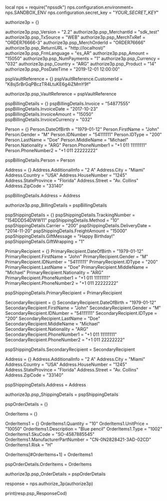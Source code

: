 local nps = require("npssdk")
nps.configuration.environment= nps.SANDBOX_ENV
nps.configuration.secret_key = "_YOUR_SECRET_KEY_"


authorize3p = {}

authorize3p.psp_Version = "2.2"
authorize3p.psp_MerchantId = "sdk_test"
authorize3p.psp_TxSource = "WEB"
authorize3p.psp_MerchTxRef = "ORDER76666-3"
authorize3p.psp_MerchOrderId = "ORDER76666"
authorize3p.psp_ReturnURL = "http://localhost/"
authorize3p.psp_FrmLanguage = "es_AR"
authorize3p.psp_Amount = "15050"
authorize3p.psp_NumPayments = "1"
authorize3p.psp_Currency = "032"
authorize3p.psp_Country = "ARG"
authorize3p.psp_Product = "14"
authorize3p.psp_PosDateTime = "2019-12-01 12:00:00"

pspVaultReference = {}
pspVaultReference.CustomerId = "K8sj5rBrGqPBczTR4LtuKE6g4iZMmY9f"

authorize3p.psp_VaultReference = pspVaultReference

pspBillingDetails = {}
pspBillingDetails.Invoice = "54877555"
pspBillingDetails.InvoiceDate = "2017-10-23"
pspBillingDetails.InvoiceAmount = "15050"
pspBillingDetails.InvoiceCurrency = "032"

Person = {}
Person.DateOfBirth = "1979-01-12"
Person.FirstName = "John"
Person.Gender = "M"
Person.IDNumber = "54111111"
Person.IDType = "200"
Person.LastName = "Doe"
Person.MiddleName = "Michael"
Person.Nationality = "ARG"
Person.PhoneNumber1 = "+1 011 11111111"
Person.PhoneNumber2 = "+1 011 22222222"

pspBillingDetails.Person = Person

Address = {}
Address.AdditionalInfo = "2 A"
Address.City = "Miami"
Address.Country = "USA"
Address.HouseNumber = "1245"
Address.StateProvince = "Florida"
Address.Street = "Av. Collins"
Address.ZipCode = "33140"

pspBillingDetails.Address = Address

authorize3p.psp_BillingDetails = pspBillingDetails

pspShippingDetails = {}
pspShippingDetails.TrackingNumber = "154DDD54DWW11"
pspShippingDetails.Method = "10"
pspShippingDetails.Carrier = "200"
pspShippingDetails.DeliveryDate = "2014-11-20"
pspShippingDetails.FreightAmount = "15000"
pspShippingDetails.GiftMessage = "Happy Birthday!"
pspShippingDetails.GiftWrapping = "1"

PrimaryRecipient = {}
PrimaryRecipient.DateOfBirth = "1979-01-12"
PrimaryRecipient.FirstName = "John"
PrimaryRecipient.Gender = "M"
PrimaryRecipient.IDNumber = "54111111"
PrimaryRecipient.IDType = "200"
PrimaryRecipient.LastName = "Doe"
PrimaryRecipient.MiddleName = "Michael"
PrimaryRecipient.Nationality = "ARG"
PrimaryRecipient.PhoneNumber1 = "+1 011 11111111"
PrimaryRecipient.PhoneNumber2 = "+1 011 22222222"

pspShippingDetails.PrimaryRecipient = PrimaryRecipient

SecondaryRecipient = {}
SecondaryRecipient.DateOfBirth = "1979-01-12"
SecondaryRecipient.FirstName = "John"
SecondaryRecipient.Gender = "M"
SecondaryRecipient.IDNumber = "54111111"
SecondaryRecipient.IDType = "200"
SecondaryRecipient.LastName = "Doe"
SecondaryRecipient.MiddleName = "Michael"
SecondaryRecipient.Nationality = "ARG"
SecondaryRecipient.PhoneNumber1 = "+1 011 11111111"
SecondaryRecipient.PhoneNumber2 = "+1 011 22222222"

pspShippingDetails.SecondaryRecipient = SecondaryRecipient

Address = {}
Address.AdditionalInfo = "2 A"
Address.City = "Miami"
Address.Country = "USA"
Address.HouseNumber = "1245"
Address.StateProvince = "Florida"
Address.Street = "Av. Collins"
Address.ZipCode = "33140"

pspShippingDetails.Address = Address

authorize3p.psp_ShippingDetails = pspShippingDetails

pspOrderDetails = {}

OrderItems = {}

OrderItems1 = {}
OrderItems1.Quantity = "10"
OrderItems1.UnitPrice = "10050"
OrderItems1.Description = "Blue pencil"
OrderItems1.Type = "1002"
OrderItems1.SkuCode = "SO-4587885545"
OrderItems1.ManufacturerPartNumber = "CN-0N2828421-3AD-02CD"
OrderItems1.Risk = "H"

OrderItems[#OrderItems+1] = OrderItems1

pspOrderDetails.OrderItems = OrderItems

authorize3p.psp_OrderDetails = pspOrderDetails

response = nps.authorize_3p(authorize3p)

print(resp.psp_ResponseCod)
